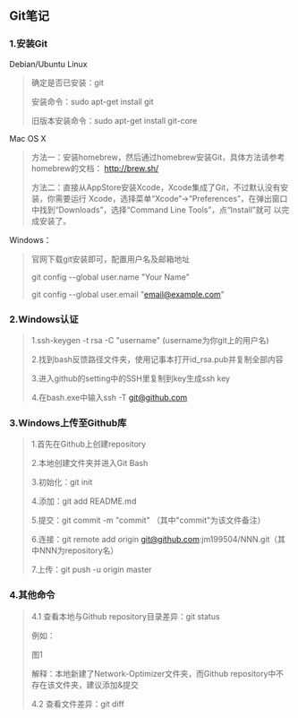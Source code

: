 ## Git笔记

### 1.安装Git

Debian/Ubuntu Linux

> 确定是否已安装：git
>
> 安装命令：sudo apt-get install git
>
> 旧版本安装命令：sudo apt-get install git-core 

Mac OS X

>方法一：安装homebrew，然后通过homebrew安装Git，具体方法请参考homebrew的文档： http://brew.sh/ 
>
>方法二：直接从AppStore安装Xcode，Xcode集成了Git，不过默认没有安装，你需要运⾏ Xcode，选择菜单“Xcode”->“Preferences”，在弹出窗⼝中找到“Downloads”，选择“Command Line Tools”，点“Install”就可
>以完成安装了。 

Windows：

> 官网下载git安装即可，配置用户名及邮箱地址
>
> git config --global user.name "Your Name" 
>
> git config --global user.email "email@example.com" 

### 2.Windows认证

> 1.ssh-keygen -t rsa -C "username"  (username为你git上的用户名)
>
> 2.找到bash反馈路径文件夹，使用记事本打开id_rsa.pub并复制全部内容
>
> 3.进入github的setting中的SSH里复制到key生成ssh key
>
> 4.在bash.exe中输入ssh -T git@github.com

### 3.Windows上传至Github库

> 1.首先在Github上创建repository
>
> 2.本地创建文件夹并进入Git Bash
>
> 3.初始化：git init
>
> 4.添加：git add README.md
>
> 5.提交：git commit -m "commit" （其中"commit"为该文件备注）
>
> 6.连接：git remote add origin git@github.com:jm199504/NNN.git（其中NNN为repository名）
>
> 7.上传：git push -u origin master

### 4.其他命令

> 4.1 查看本地与Github repository目录差异：git status 
>
> 例如：
>
> 图1
>
> 解释：本地新建了Network-Optimizer文件夹，而Github repository中不存在该文件夹，建议添加&提交
>
> 4.2 查看文件差异：git diff